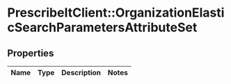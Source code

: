 # PrescribeItClient::OrganizationElasticSearchParametersAttributeSet

## Properties
Name | Type | Description | Notes
------------ | ------------- | ------------- | -------------

